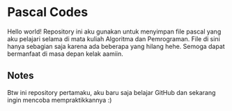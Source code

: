 # Pascal Codes
Hello world!
Repository ini aku gunakan untuk menyimpan file
pascal yang aku pelajari selama di mata kuliah
Algoritma dan Pemrograman. File di sini hanya 
sebagian saja karena ada beberapa yang hilang hehe.
Semoga dapat bermanfaat di masa depan kelak aamiin.

## Notes
Btw ini repository pertamaku, aku baru saja belajar 
GitHub dan sekarang ingin mencoba mempraktikkannya :)
